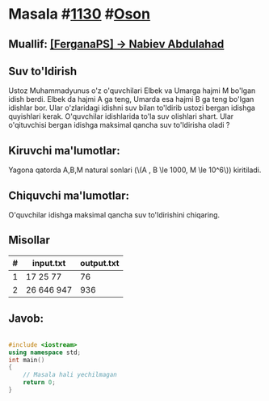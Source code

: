 
<h1>Masala #<a href="https://robocontest.uz/tasks/1130">1130</a> #<a href="https://robocontest.uz/tasks?category=1">Oson</a></h1>
<h2> Muallif: <a href="https://robocontest.uz/profile/nabiev_abdulahad">[FerganaPS] -> Nabiev Abdulahad</a></h2>
<h2>Suv to'ldirish</h2>
<p>Ustoz Muhammadyunus o'z o'quvchilari Elbek va Umarga hajmi M bo'lgan idish berdi. Elbek da hajmi A ga teng, Umarda esa hajmi B ga teng bo'lgan idishlar bor. Ular o'zlaridagi idishni suv bilan to'ldirib ustozi bergan idishga quyishlari kerak. O'quvchilar idishlarida to'la suv olishlari shart. Ular o'qituvchisi bergan idishga maksimal qancha suv to'ldirisha oladi ?</p>
<h2>Kiruvchi ma'lumotlar:</h2>
<p>Yagona qatorda A,B,M natural sonlari (\(A , B \le 1000, M \le 10^6\)) kiritiladi.</p>
<h2>Chiquvchi ma'lumotlar:</h2>
<p>O'quvchilar idishga maksimal qancha suv to'ldirishini chiqaring.</p>
<h2>Misollar</h2>
<table>
    <thead>
        <tr>
            <th>#</th>
            <th>input.txt</th>
            <th>output.txt</th>
        </tr>
    </thead>
    <tbody>
            <tr>
                <td>1</td>
                <td>17 25 77</td>
                <td>76</td>
            </tr>
            <tr>
                <td>2</td>
                <td>26 646 947</td>
                <td>936</td>
            </tr>
    </tbody>
    </table>
    
<h2>Javob:</h2>

######
```cpp
#include <iostream>
using namespace std;
int main()
{
    // Masala hali yechilmagan
    return 0;
}
```
